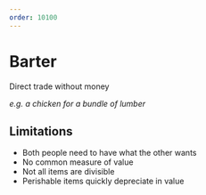 ```yaml
---
order: 10100
---
```


# Barter

Direct trade without money

*e.g. a chicken for a bundle of lumber*

## Limitations

- Both people need to have what the other wants
- No common measure of value
- Not all items are divisible
- Perishable items quickly depreciate in value
